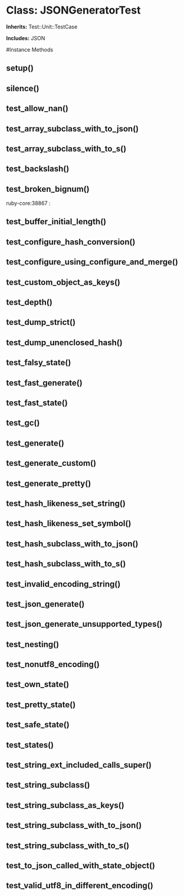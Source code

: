 # Class: JSONGeneratorTest
**Inherits:** Test::Unit::TestCase
    
**Includes:** JSON
  




#Instance Methods
## setup() [](#method-i-setup)

## silence() [](#method-i-silence)

## test_allow_nan() [](#method-i-test_allow_nan)

## test_array_subclass_with_to_json() [](#method-i-test_array_subclass_with_to_json)

## test_array_subclass_with_to_s() [](#method-i-test_array_subclass_with_to_s)

## test_backslash() [](#method-i-test_backslash)

## test_broken_bignum() [](#method-i-test_broken_bignum)
ruby-core:38867
:   

## test_buffer_initial_length() [](#method-i-test_buffer_initial_length)

## test_configure_hash_conversion() [](#method-i-test_configure_hash_conversion)

## test_configure_using_configure_and_merge() [](#method-i-test_configure_using_configure_and_merge)

## test_custom_object_as_keys() [](#method-i-test_custom_object_as_keys)

## test_depth() [](#method-i-test_depth)

## test_dump_strict() [](#method-i-test_dump_strict)

## test_dump_unenclosed_hash() [](#method-i-test_dump_unenclosed_hash)

## test_falsy_state() [](#method-i-test_falsy_state)

## test_fast_generate() [](#method-i-test_fast_generate)

## test_fast_state() [](#method-i-test_fast_state)

## test_gc() [](#method-i-test_gc)

## test_generate() [](#method-i-test_generate)

## test_generate_custom() [](#method-i-test_generate_custom)

## test_generate_pretty() [](#method-i-test_generate_pretty)

## test_hash_likeness_set_string() [](#method-i-test_hash_likeness_set_string)

## test_hash_likeness_set_symbol() [](#method-i-test_hash_likeness_set_symbol)

## test_hash_subclass_with_to_json() [](#method-i-test_hash_subclass_with_to_json)

## test_hash_subclass_with_to_s() [](#method-i-test_hash_subclass_with_to_s)

## test_invalid_encoding_string() [](#method-i-test_invalid_encoding_string)

## test_json_generate() [](#method-i-test_json_generate)

## test_json_generate_unsupported_types() [](#method-i-test_json_generate_unsupported_types)

## test_nesting() [](#method-i-test_nesting)

## test_nonutf8_encoding() [](#method-i-test_nonutf8_encoding)

## test_own_state() [](#method-i-test_own_state)

## test_pretty_state() [](#method-i-test_pretty_state)

## test_safe_state() [](#method-i-test_safe_state)

## test_states() [](#method-i-test_states)

## test_string_ext_included_calls_super() [](#method-i-test_string_ext_included_calls_super)

## test_string_subclass() [](#method-i-test_string_subclass)

## test_string_subclass_as_keys() [](#method-i-test_string_subclass_as_keys)

## test_string_subclass_with_to_json() [](#method-i-test_string_subclass_with_to_json)

## test_string_subclass_with_to_s() [](#method-i-test_string_subclass_with_to_s)

## test_to_json_called_with_state_object() [](#method-i-test_to_json_called_with_state_object)

## test_valid_utf8_in_different_encoding() [](#method-i-test_valid_utf8_in_different_encoding)

